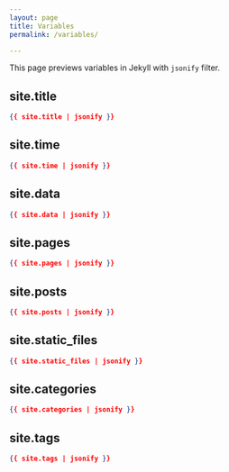 ```yaml
---
layout: page
title: Variables
permalink: /variables/

---
```


This page previews variables in Jekyll with `jsonify` filter.

## site.title

```json
{{ site.title | jsonify }}
```

## site.time

```json
{{ site.time | jsonify }}
```

## site.data

```json
{{ site.data | jsonify }}
```

## site.pages

```json
{{ site.pages | jsonify }}
```

## site.posts

```json
{{ site.posts | jsonify }}
```

## site.static_files

```json
{{ site.static_files | jsonify }}
```

## site.categories

```json
{{ site.categories | jsonify }}
```

## site.tags

```json
{{ site.tags | jsonify }}
```
